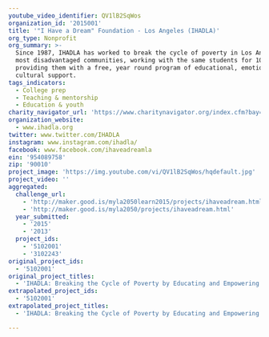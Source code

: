 ```yaml
---
youtube_video_identifier: QV1lB2SqWos
organization_id: '2015001'
title: '"I Have a Dream" Foundation - Los Angeles (IHADLA)'
org_type: Nonprofit
org_summary: >-
  Since 1987, IHADLA has worked to break the cycle of poverty in Los Angeles’
  most disadvantaged communities, working with the same students for 10+ years &
  providing them with a free, year round program of educational, emotional, &
  cultural support.
tags_indicators:
  - College prep
  - Teaching & mentorship
  - Education & youth
charity_navigator_url: 'https://www.charitynavigator.org/index.cfm?bay=search.profile&ein=954089758'
organization_website:
  - www.ihadla.org
twitter: www.twitter.com/IHADLA
instagram: www.instagram.com/ihadla/
facebook: www.facebook.com/ihaveadreamla
ein: '954089758'
zip: '90010'
project_image: 'https://img.youtube.com/vi/QV1lB2SqWos/hqdefault.jpg'
project_video: ''
aggregated:
  challenge_url:
    - 'http://maker.good.is/myla2050learn2015/projects/ihaveadream.html'
    - 'http://maker.good.is/myla2050/projects/ihaveadream.html'
  year_submitted:
    - '2015'
    - '2013'
  project_ids:
    - '5102001'
    - '3102243'
original_project_ids:
  - '5102001'
original_project_titles:
  - 'IHADLA: Breaking the Cycle of Poverty by Educating and Empowering Youth.'
extrapolated_project_ids:
  - '5102001'
extrapolated_project_titles:
  - 'IHADLA: Breaking the Cycle of Poverty by Educating and Empowering Youth.'

---
```

